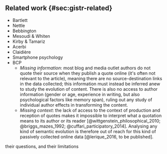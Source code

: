 ## Related work {#sec:gistr-related}

* Bartlett
* Nettle
* Bebbington
* Mesoudi & Whiten
* Kirby & Tamariz
* Acerbi
* Claidière
* Smartphone psychology
* BCP
  * *Missing information*: most blog and media outlet authors do not quote their source when they publish a quote online (it's often not relevant to the article), meaning there are no source-destination links in the data collected; this information must instead be inferred anew to study the evolution of content. There is also no access to author information (gender or age, experience in writing, but also psychological factors like memory span), ruling out any study of individual author effects in transforming the content.
  * *Missing context*: the lack of access to the context of production and reception of quotes makes it impossible to interpret what a quotation means to its author or its reader [@wittgenstein_philosophical_2010; @briggs_mazes_1992; @cuffari_participatory_2014]. Analysing any kind of semantic evolution is therefore out of reach for this kind of passively collected online data [@lerique_2016, to be published].


their questions, and their limitations

